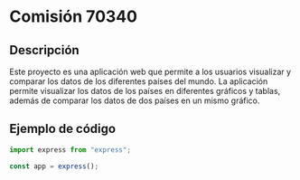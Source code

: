 # Comisión 70340

## Descripción

Este proyecto es una aplicación web que permite a los usuarios visualizar y comparar los datos de los diferentes países del mundo. La aplicación permite visualizar los datos de los países en diferentes gráficos y tablas, además de comparar los datos de dos países en un mismo gráfico.

## Ejemplo de código

```javascript
import express from "express";

const app = express();
```
